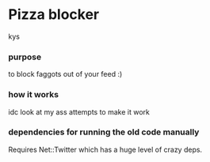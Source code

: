 # Pizza blocker

kys

### purpose
to block faggots out of your feed :)

### how it works

idc look at my ass attempts to make it work 

### dependencies for running the old code manually

Requires Net::Twitter which has a huge level of crazy deps.




